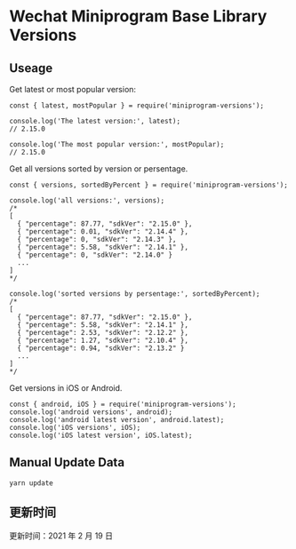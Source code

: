 
# Wechat Miniprogram Base Library Versions

## Useage

Get latest or most popular version:

```;
const { latest, mostPopular } = require('miniprogram-versions');

console.log('The latest version:', latest);
// 2.15.0

console.log('The most popular version:', mostPopular);
// 2.15.0

```

Get all versions sorted by version or persentage.

```
const { versions, sortedByPercent } = require('miniprogram-versions');

console.log('all versions:', versions);
/*
[
  { "percentage": 87.77, "sdkVer": "2.15.0" },
  { "percentage": 0.01, "sdkVer": "2.14.4" },
  { "percentage": 0, "sdkVer": "2.14.3" },
  { "percentage": 5.58, "sdkVer": "2.14.1" },
  { "percentage": 0, "sdkVer": "2.14.0" }
  ...
]
*/

console.log('sorted versions by persentage:', sortedByPercent);
/*
[
  { "percentage": 87.77, "sdkVer": "2.15.0" },
  { "percentage": 5.58, "sdkVer": "2.14.1" },
  { "percentage": 2.53, "sdkVer": "2.12.2" },
  { "percentage": 1.27, "sdkVer": "2.10.4" },
  { "percentage": 0.94, "sdkVer": "2.13.2" }
  ...
]
*/
```

Get versions in iOS or Android.

```
const { android, iOS } = require('miniprogram-versions');
console.log('android versions', android);
console.log('android latest version', android.latest);
console.log('iOS versions', iOS);
console.log('iOS latest version', iOS.latest);
```

## Manual Update Data

```
yarn update
```

## 更新时间

更新时间：2021 年 2 月 19 日
